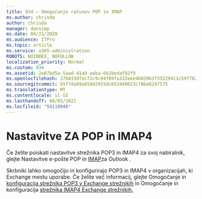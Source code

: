 ```yaml
---
title: 934 – Omogočanje računov POP in IMAP
ms.author: chrisda
author: chrisda
manager: dansimp
ms.date: 04/21/2020
ms.audience: ITPro
ms.topic: article
ms.service: o365-administration
ROBOTS: NOINDEX, NOFOLLOW
localization_priority: Normal
ms.custom: 934
ms.assetid: 2e07bd5a-5aad-41a9-aaba-6b2bedaf92f9
ms.openlocfilehash: 27b0339fec72c9c94f89fa332eee4603963f33229411c59f78282b24e0c7f586
ms.sourcegitcommit: b5f7da89a650d2915dc652449623c78be6247175
ms.translationtype: MT
ms.contentlocale: sl-SI
ms.lasthandoff: 08/05/2021
ms.locfileid: "54118040"
---
```

# <a name="pop-and-imap4-settings"></a>Nastavitve ZA POP in IMAP4

Če želite poiskati nastavitve strežnika POP3 in IMAP4 za svoj nabiralnik, glejte Nastavitve e-pošte POP in [IMAP](https://support.office.com/article/8361e398-8af4-4e97-b147-6c6c4ac95353.aspx)za Outlook .

Skrbniki lahko omogočijo in konfigurirajo POP3 in IMAP4 v organizacijah, ki Exchange mestu uporabe. Če želite več informacij, glejte Omogočanje in [konfiguracija strežnika POP3 v Exchange strežnikih](https://technet.microsoft.com/library/bb124934.aspx) in Omogočanje in konfiguracija [strežnika IMAP4 Exchange strežnikih.](https://technet.microsoft.com/library/bb124489.aspx)
